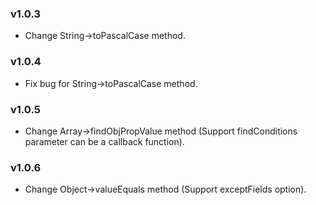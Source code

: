 ### v1.0.3

- Change String->toPascalCase method.

### v1.0.4

- Fix bug for String->toPascalCase method.

### v1.0.5

- Change Array->findObjPropValue method (Support findConditions parameter can be a callback function).

### v1.0.6

- Change Object->valueEquals method (Support exceptFields option).

<br />
<br />
<br />
